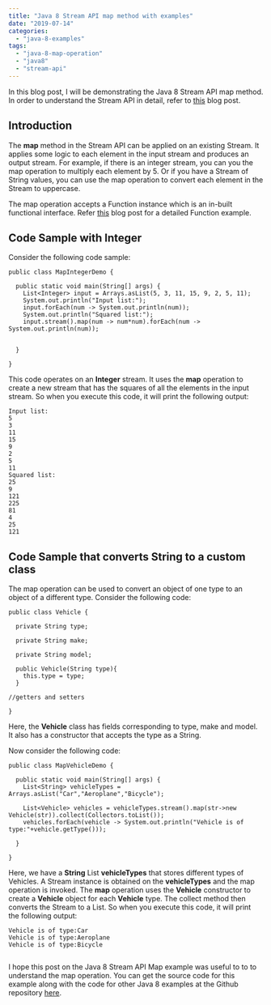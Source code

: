 ```yaml
---
title: "Java 8 Stream API map method with examples"
date: "2019-07-14"
categories: 
  - "java-8-examples"
tags: 
  - "java-8-map-operation"
  - "java8"
  - "stream-api"
---
```


In this blog post, I will be demonstrating the Java 8 Stream API map method. In order to understand the Stream API in detail, refer to [this](https://learnjava.co.in/java-8-streams/) blog post.

## Introduction

The **map** method in the Stream API can be applied on an existing Stream. It applies some logic to each element in the input stream and produces an output stream. For example, if there is an integer stream, you can you the map operation to multiply each element by 5. Or if you have a Stream of String values, you can use the map operation to convert each element in the Stream to uppercase.

The map operation accepts a Function instance which is an in-built functional interface. Refer [this](https://learnjava.co.in/java-8-function-interface-example/) blog post for a detailed Function example.

## Code Sample with Integer

Consider the following code sample:

```
public class MapIntegerDemo {

  public static void main(String[] args) {
    List<Integer> input = Arrays.asList(5, 3, 11, 15, 9, 2, 5, 11);
    System.out.println("Input list:");
    input.forEach(num -> System.out.println(num));
    System.out.println("Squared list:");
    input.stream().map(num -> num*num).forEach(num -> System.out.println(num));
    

  }

}
```

This code operates on an **Integer** stream. It uses the **map** operation to create a new stream that has the squares of all the elements in the input stream. So when you execute this code, it will print the following output:

```
Input list:
5
3
11
15
9
2
5
11
Squared list:
25
9
121
225
81
4
25
121
```

## Code Sample that converts String to a custom class

The map operation can be used to convert an object of one type to an object of a different type. Consider the following code:

```
public class Vehicle {
  
  private String type;
  
  private String make;
  
  private String model;
  
  public Vehicle(String type){
    this.type = type;
  }

//getters and setters

}

```

Here, the **Vehicle** class has fields corresponding to type, make and model. It also has a constructor that accepts the type as a String.

Now consider the following code:

```
public class MapVehicleDemo {

  public static void main(String[] args) {
    List<String> vehicleTypes = Arrays.asList("Car","Aeroplane","Bicycle");
    
    List<Vehicle> vehicles = vehicleTypes.stream().map(str->new Vehicle(str)).collect(Collectors.toList());
    vehicles.forEach(vehicle -> System.out.println("Vehicle is of type:"+vehicle.getType()));

  }

}
```

Here, we have a **String** List **vehicleTypes** that stores different types of Vehicles. A Stream instance is obtained on the **vehicleTypes** and the map operation is invoked. The **map** operation uses the **Vehicle** constructor to create a **Vehicle** object for each **Vehicle** type. The collect method then converts the Stream to a List. So when you execute this code, it will print the following output:

```
Vehicle is of type:Car
Vehicle is of type:Aeroplane
Vehicle is of type:Bicycle


```

I hope this post on the Java 8 Stream API Map example was useful to to to understand the map operation. You can get the source code for this example along with the code for other Java 8 examples at the Github repository [here](https://github.com/learnjavawithreshma/Java8Demo).
